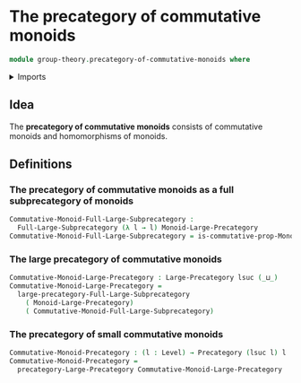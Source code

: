 # The precategory of commutative monoids

```agda
module group-theory.precategory-of-commutative-monoids where
```

<details><summary>Imports</summary>

```agda
open import category-theory.precategories
open import category-theory.large-precategories
open import category-theory.full-large-subprecategories

open import foundation.strictly-involutive-identity-types
open import foundation.universe-levels

open import group-theory.commutative-monoids
open import group-theory.precategory-of-monoids
open import group-theory.homomorphisms-commutative-monoids
```

</details>

## Idea

The **precategory of commutative monoids** consists of commutative monoids and
homomorphisms of monoids.

## Definitions

### The precategory of commutative monoids as a full subprecategory of monoids

```agda
Commutative-Monoid-Full-Large-Subprecategory :
  Full-Large-Subprecategory (λ l → l) Monoid-Large-Precategory
Commutative-Monoid-Full-Large-Subprecategory = is-commutative-prop-Monoid
```

### The large precategory of commutative monoids

```agda
Commutative-Monoid-Large-Precategory : Large-Precategory lsuc (_⊔_)
Commutative-Monoid-Large-Precategory =
  large-precategory-Full-Large-Subprecategory
    ( Monoid-Large-Precategory)
    ( Commutative-Monoid-Full-Large-Subprecategory)
```

### The precategory of small commutative monoids

```agda
Commutative-Monoid-Precategory : (l : Level) → Precategory (lsuc l) l
Commutative-Monoid-Precategory =
  precategory-Large-Precategory Commutative-Monoid-Large-Precategory
```
